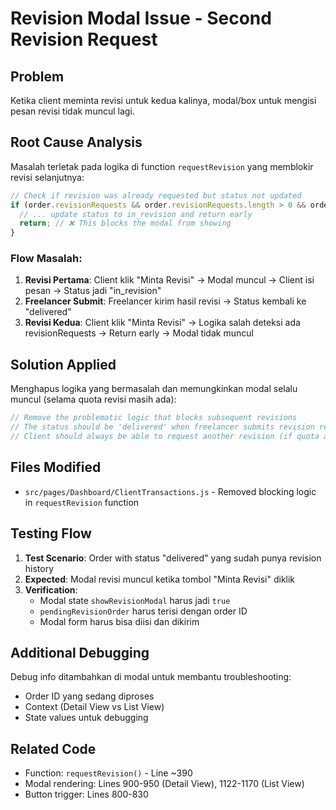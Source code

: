 # Revision Modal Issue - Second Revision Request

## Problem
Ketika client meminta revisi untuk kedua kalinya, modal/box untuk mengisi pesan revisi tidak muncul lagi.

## Root Cause Analysis
Masalah terletak pada logika di function `requestRevision` yang memblokir revisi selanjutnya:

```javascript
// Check if revision was already requested but status not updated
if (order.revisionRequests && order.revisionRequests.length > 0 && order.status === 'delivered') {
  // ... update status to in_revision and return early
  return; // ❌ This blocks the modal from showing
}
```

### Flow Masalah:
1. **Revisi Pertama**: Client klik "Minta Revisi" → Modal muncul → Client isi pesan → Status jadi "in_revision"
2. **Freelancer Submit**: Freelancer kirim hasil revisi → Status kembali ke "delivered"
3. **Revisi Kedua**: Client klik "Minta Revisi" → Logika salah deteksi ada revisionRequests → Return early → Modal tidak muncul

## Solution Applied
Menghapus logika yang bermasalah dan memungkinkan modal selalu muncul (selama quota revisi masih ada):

```javascript
// Remove the problematic logic that blocks subsequent revisions
// The status should be 'delivered' when freelancer submits revision results
// Client should always be able to request another revision (if quota allows)
```

## Files Modified
- `src/pages/Dashboard/ClientTransactions.js` - Removed blocking logic in `requestRevision` function

## Testing Flow
1. **Test Scenario**: Order with status "delivered" yang sudah punya revision history
2. **Expected**: Modal revisi muncul ketika tombol "Minta Revisi" diklik
3. **Verification**: 
   - Modal state `showRevisionModal` harus jadi `true`
   - `pendingRevisionOrder` harus terisi dengan order ID
   - Modal form harus bisa diisi dan dikirim

## Additional Debugging
Debug info ditambahkan di modal untuk membantu troubleshooting:
- Order ID yang sedang diproses
- Context (Detail View vs List View)
- State values untuk debugging

## Related Code
- Function: `requestRevision()` - Line ~390
- Modal rendering: Lines 900-950 (Detail View), 1122-1170 (List View)
- Button trigger: Lines 800-830 